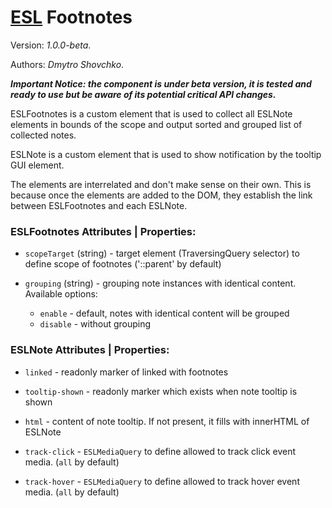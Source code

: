 # [ESL](https://esl-ui.com/) Footnotes

Version: *1.0.0-beta*.

Authors: *Dmytro Shovchko*.

***Important Notice: the component is under beta version, it is tested and ready to use but be aware of its potential critical API changes.***

<a name="intro"></a>

ESLFootnotes is a custom element that is used to collect all ESLNote elements in bounds of the scope and output sorted and grouped list of collected notes.

ESLNote is a custom element that is used to show notification by the tooltip GUI element.

The elements are interrelated and don't make sense on their own. This is because once the elements are added to the DOM, they establish the link between ESLFootnotes and each ESLNote.

### ESLFootnotes Attributes | Properties:

- `scopeTarget` (string) - target element (TraversingQuery selector) to define scope of footnotes ('::parent' by default)

- `grouping` (string) - grouping note instances with identical content. Available options:
  -  `enable` - default, notes with identical content will be grouped
  -  `disable` - without grouping


### ESLNote Attributes | Properties:

- `linked` - readonly marker of linked with footnotes

- `tooltip-shown` - readonly marker which exists when note tooltip is shown

- `html` - content of note tooltip. If not present, it fills with innerHTML of ESLNote

- `track-click` - `ESLMediaQuery` to define allowed to track click event media. (`all` by default)
  
- `track-hover` - `ESLMediaQuery` to define allowed to track hover event media. (`all` by default)
